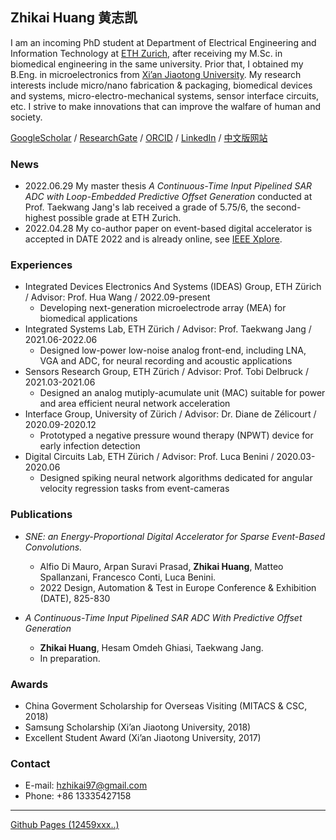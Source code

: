 ## Zhikai Huang 黄志凯

I am an incoming PhD student at Department of Electrical Engineering and Information Technology at [ETH Zurich](https://ethz.ch/en.html), after receiving my M.Sc. in biomedical engineering in the same university. Prior that, I obtained my B.Eng. in microelectronics from [Xi’an Jiaotong University](http://en.xjtu.edu.cn/). My research interests include micro/nano fabrication & packaging, biomedical devices and systems, micro-electro-mechanical systems, sensor interface circuits, etc. I strive to make innovations that can improve the walfare of human and society.

[GoogleScholar](https://scholar.google.com/citations?hl=en&user=SiProigAAAAJ) / [ResearchGate](https://www.researchgate.net/profile/Zhikai-Huang) / [ORCID](https://orcid.org/0000-0002-4024-6668) / [LinkedIn](https://www.linkedin.com/in/cnzk/) / [中文版网站](https://huangzhikai.cn/index-cn.html)

### News

- 2022.06.29 My master thesis *A Continuous-Time Input Pipelined SAR ADC with Loop-Embedded Predictive Offset Generation* conducted at Prof. Taekwang Jang's lab received a grade of 5.75/6, the second-highest possible grade at ETH Zurich.
- 2022.04.28 My co-author paper on event-based digital accelerator is accepted in DATE 2022 and is already online, see [IEEE Xplore](https://ieeexplore.ieee.org/document/9774552/).


### Experiences
- Integrated Devices Electronics And Systems (IDEAS) Group, ETH Zürich / Advisor: Prof. Hua Wang / 2022.09-present
  - Developing next-generation microelectrode array (MEA) for biomedical applications
- Integrated Systems Lab, ETH Zürich / Advisor: Prof. Taekwang Jang / 2021.06-2022.06
  - Designed low-power low-noise analog front-end, including LNA, VGA and ADC, for neural recording and acoustic applications
- Sensors Research Group, ETH Zürich / Advisor: Prof. Tobi Delbruck / 2021.03-2021.06
  - Designed an analog mutiply-acumulate unit (MAC) suitable for power and area efficient neural network acceleration
- Interface Group, University of Zürich / Advisor: Dr. Diane de Zélicourt / 2020.09-2020.12
  - Prototyped a negative pressure wound therapy (NPWT) device for early infection detection
- Digital Circuits Lab, ETH Zürich / Advisor: Prof. Luca Benini / 2020.03-2020.06
  - Designed spiking neural network algorithms dedicated for angular velocity regression tasks from event-cameras

### Publications

- *SNE: an Energy-Proportional Digital Accelerator for Sparse Event-Based Convolutions.*
  - Alfio Di Mauro, Arpan Suravi Prasad, **Zhikai Huang**, Matteo Spallanzani, Francesco Conti, Luca Benini.
  - 2022 Design, Automation & Test in Europe Conference & Exhibition (DATE), 825-830

- *A Continuous-Time Input Pipelined SAR ADC With Predictive Offset Generation*
  - **Zhikai Huang**, Hesam Omdeh Ghiasi, Taekwang Jang. 
  - In preparation.

### Awards

- China Goverment Scholarship for Overseas Visiting (MITACS & CSC, 2018)
- Samsung Scholarship (Xi’an Jiaotong University, 2018)
- Excellent Student Award (Xi’an Jiaotong University, 2017)

### Contact

- E-mail: hzhikai97@gmail.com
- Phone: +86 13335427158


---

[Github Pages (12459xxx..)](https://github.com/huangzhikaicn/huangzhikaicn.github.io)

<script type="text/javascript" id="clustrmaps" src="//cdn.clustrmaps.com/map_v2.js?cl=ffffff&w=365&t=n&d=Tis9kv6Tcc0k1gk9_Pnst9_vrQEZqz_bKSidBzrhin8"></script>
